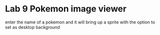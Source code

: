 # Lab 9 Pokemon image viewer
 enter the name of a pokemon and it will bring up a sprite with the option to set as desktop background
